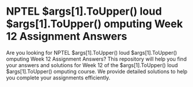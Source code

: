 # NPTEL  $args[1].ToUpper() loud $args[1].ToUpper() omputing Week 12 Assignment Answers

Are you looking for NPTEL  $args[1].ToUpper() loud $args[1].ToUpper() omputing Week 12 Assignment Answers? This repository will help you find your answers and solutions for Week 12 of the  $args[1].ToUpper() loud $args[1].ToUpper() omputing course. We provide detailed solutions to help you complete your assignments efficiently.